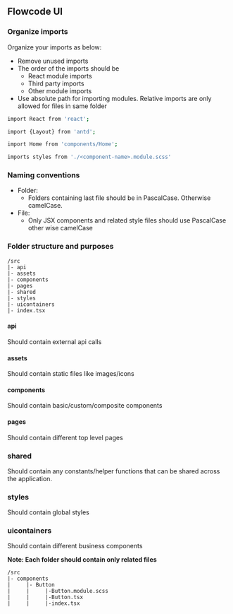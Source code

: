 ## Flowcode UI

### Organize imports
Organize your imports as below:
- Remove unused imports
- The order of the imports should be
  - React module imports
  - Third party imports
  - Other module imports
- Use absolute path for importing modules. Relative imports are only allowed for files in same folder
```bash
import React from 'react';

import {Layout} from 'antd';

import Home from 'components/Home';

imports styles from './<component-name>.module.scss'
```

### Naming conventions
- Folder:
  - Folders containing last file should be in PascalCase. Otherwise camelCase.
- File:
  - Only JSX components and related style files should use PascalCase other wise camelCase

### Folder structure and purposes
```
/src
|- api
|- assets
|- components
|- pages
|- shared
|- styles
|- uicontainers
|- index.tsx
```
#### api
Should contain external api calls

#### assets
Should contain static files like images/icons

#### components
Should contain basic/custom/composite components

#### pages
Should contain different top level pages

### shared
Should contain any constants/helper functions that can be shared across the application.

### styles
Should contain global styles

### uicontainers
Should contain different business components

**Note: Each folder should contain only related files**
```
/src
|- components
|     |- Button
|     |     |-Button.module.scss
|     |     |-Button.tsx
|     |     |-index.tsx
```